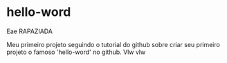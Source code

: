 # hello-word

Eae RAPAZIADA

Meu primeiro projeto seguindo o tutorial do github sobre
criar seu primeiro projeto o famoso 'hello-word' no github. Vlw vlw

